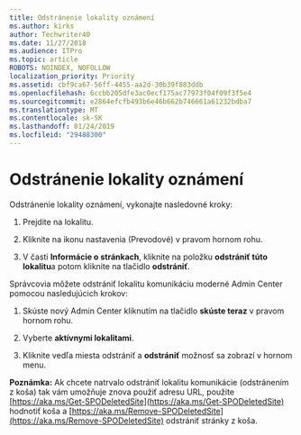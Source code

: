 ```yaml
---
title: Odstránenie lokality oznámení
ms.author: kirks
author: Techwriter40
ms.date: 11/27/2018
ms.audience: ITPro
ms.topic: article
ROBOTS: NOINDEX, NOFOLLOW
localization_priority: Priority
ms.assetid: cbf9ca67-56ff-4455-aa2d-30b39f883ddb
ms.openlocfilehash: 6ccbb205dfe3ac0ecf175ac77973f04f09f3f5e4
ms.sourcegitcommit: e2864efcfb493b6e46b662b746661a61232bdba7
ms.translationtype: MT
ms.contentlocale: sk-SK
ms.lasthandoff: 01/24/2019
ms.locfileid: "29488300"
---
```

# <a name="delete-a-communication-site"></a>Odstránenie lokality oznámení

Odstránenie lokality oznámení, vykonajte nasledovné kroky: 
  
1. Prejdite na lokalitu. 
  
2. Kliknite na ikonu nastavenia (Prevodové) v pravom hornom rohu. 
  
3. V časti **Informácie o stránkach**, kliknite na položku **odstrániť túto lokalitu**a potom kliknite na tlačidlo **odstrániť**. 
  
Správcovia môžete odstrániť lokalitu komunikáciu moderné Admin Center pomocou nasledujúcich krokov: 
  
1. Skúste nový Admin Center kliknutím na tlačidlo **skúste teraz** v pravom hornom rohu. 
  
2. Vyberte **aktívnymi lokalitami**. 
  
3. Kliknite vedľa miesta odstrániť a **odstrániť** možnosť sa zobrazí v hornom menu. 
  
 **Poznámka:** Ak chcete natrvalo odstrániť lokalitu komunikácie (odstránením z koša) tak vám umožňuje znova použiť adresu URL, použite [https://aka.ms/Get-SPODeletedSite](https://aka.ms/Get-SPODeletedSite) hodnotiť koša a [https://aka.ms/Remove-SPODeletedSite](https://aka.ms/Remove-SPODeletedSite) odstrániť stránky z koša. 
  

